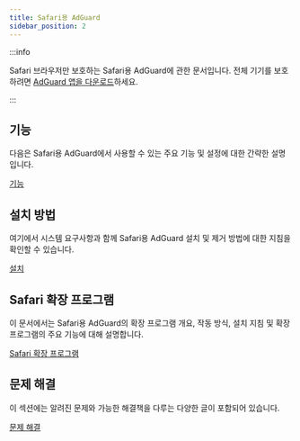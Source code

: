 ```yaml
---
title: Safari용 AdGuard
sidebar_position: 2
---
```


:::info

Safari 브라우저만 보호하는 Safari용 AdGuard에 관한 문서입니다. 전체 기기를 보호하려면 [AdGuard 앱을 다운로드](https://agrd.io/download-kb-adblock)하세요.

:::

## 기능

다음은 Safari용 AdGuard에서 사용할 수 있는 주요 기능 및 설정에 대한 간략한 설명입니다.

[기능](/adguard-for-safari/features/features.md)

## 설치 방법

여기에서 시스템 요구사항과 함께 Safari용 AdGuard 설치 및 제거 방법에 대한 지침을 확인할 수 있습니다.

[설치](/adguard-for-safari/installation.md)

## Safari 확장 프로그램

이 문서에서는 Safari용 AdGuard의 확장 프로그램 개요, 작동 방식, 설치 지침 및 확장 프로그램의 주요 기능에 대해 설명합니다.

[Safari 확장 프로그램](/adguard-for-safari/extensions.md)

## 문제 해결

이 섹션에는 알려진 문제와 가능한 해결책을 다루는 다양한 글이 포함되어 있습니다.

[문제 해결](/adguard-for-safari/solving-problems/solving-problems.md)
